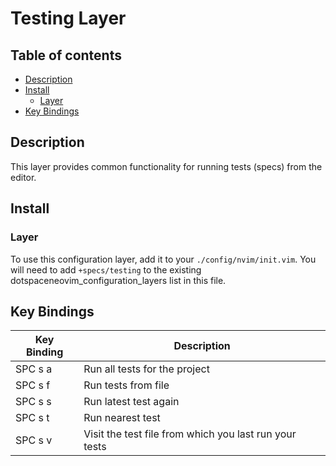 # Testing Layer

## Table of contents

* [Description](#description)
* [Install](#install)
  * [Layer](#layer)
* [Key Bindings](#key-bindings)

## Description

This layer provides common functionality for running tests (specs) from the editor.

## Install

### Layer

To use this configuration layer, add it to your `./config/nvim/init.vim`. You will need to add `+specs/testing` to the existing dotspaceneovim_configuration_layers list in this file.

## Key Bindings

| Key Binding | Description                                            |
|-------------|--------------------------------------------------------|
| SPC s a     | Run all tests for the project                          |
| SPC s f     | Run tests from file                                    |
| SPC s s     | Run latest test again                                  |
| SPC s t     | Run nearest test                                       |
| SPC s v     | Visit the test file from which you last run your tests |
